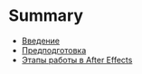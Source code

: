 # Summary

* [Введение](README.md)
* [Предподготовка](predpodgotovka.md)
* [Этапы работы в After Effects](etapi-raboti-v-after-effects.md)

